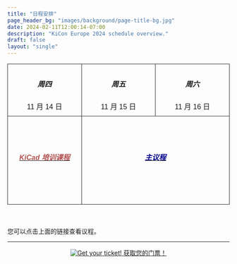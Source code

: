 ```yaml
---
title: "日程安排"
page_header_bg: "images/background/page-title-bg.jpg"
date: 2024-02-11T12:00:14-07:00
description: "KiCon Europe 2024 schedule overview."
draft: false
layout: "single"
---
```


<style type="text/css">
  .container{ max-width: 72% !important;}
    .tg  {border-collapse:collapse;border-spacing:0; width:100%;font-family: "Montserrat", sans-serif;font-variant-ligatures: none;}
    .tg td{border-color: rgb(44, 43, 43);border-style:solid;border-width:1px;
      overflow:hidden;padding:10px 5px;word-break:normal; width: 12%;}
    .tg th{border-color:rgb(44, 43, 43);border-style:solid;border-width:1px;
     overflow:hidden;padding:10px 5px;word-break:normal;}
    .tg .tg-head{text-align:center;vertical-align:middle; background-color: transparent;}
    .tg .tg-body{text-align:center;vertical-align:middle; height: 100px;}
    h6{color:goldenrod}
    </style>
<section>
<div>
    <table class="tg">
    <thead>
      <tr>
        <td class="tg-head"><h5>周四</h5> 11 月 14 日</td>
        <td class="tg-head"><h5>周五</h5>11 月 15 日</td>
        <td class="tg-head"><h5>周六</h5>11 月 16 日</td>
      </tr>
    </thead>
    <tbody>
      <tr style="height:200px;">
        <td class="tg-body" colspan="1"><a href="./training"><h6 style="color: rgb(177, 81, 81);"><b>KiCad 培训课程</b></h6></a></td>
        <td class="tg-body" colspan="2"><a href="./talks"><h6 style="color: darkblue;"><b>主议程</b></h6></td>
      </tr>
    </tbody>
    </table>
    <br><br>
    <div>您可以点击上面的链接查看议程。</div>
</div>
</section>

<hr>
<center>
    <a href="https://pretix.eu/kicad/kiconasia2024/"
        class="btn btn-primary btn-lg"
        target="blank" rel="noopener noreferrer"
        style="padding:32px;margin-top:30px;margin-bottom:30px">
        <img src="../../images/icon/ticket.png" alt="Get your ticket!">
    <span>获取您的门票！</span></a>
</center>
